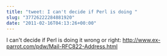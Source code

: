 ```yaml
---
title: "tweet: I can't decide if Perl is doing "
slug: "37726222284881920"
date: "2011-02-16T04:13:26+00:00"
---
```

I can't decide if Perl is doing it wrong or right: http://www.ex-parrot.com/pdw/Mail-RFC822-Address.html
